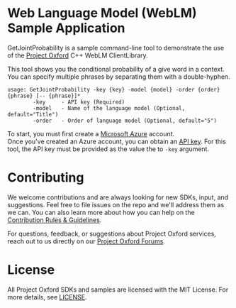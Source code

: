 Web Language Model (WebLM) Sample Application
========================

GetJointProbability is a sample command-line tool to demonstrate the use of the [Project Oxford](<https://projectoxford.ai>) C++ WebLM ClientLibrary.

This tool shows you the conditional probability of a give word in a context.
You can specify multiple phrases by separating them with a double-hyphen.

```
usage: GetJointProbability -key {key} -model {model} -order {order} {phrase} [-- {phrase}]*
        -key     - API key (Required)
        -model   - Name of the language model (Optional, default="Title")
        -order   - Order of language model (Optional, default="5")
```

To start, you must first create a [Microsoft Azure](<https://azure.microsoft.com>) account.  
Once you've created an Azure account, you can obtain an [API key](<http://projectoxford.ai/subscription>).  For this tool, the API key must be provided as the value the to `-key` argument.

Contributing
============
We welcome contributions and are always looking for new SDKs, input, and
suggestions. Feel free to file issues on the repo and we'll address them as we can. You can also learn more about how you can help on the [Contribution
Rules & Guidelines](</CONTRIBUTING.md>).

For questions, feedback, or suggestions about Project Oxford services, reach out to us directly on our [Project Oxford Forums](<https://social.msdn.microsoft.com/forums/azure/en-US/home?forum=mlapi>).

License
=======

All Project Oxford SDKs and samples are licensed with the MIT License. For more details, see
[LICENSE](</LICENSE.md>).       

